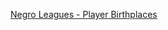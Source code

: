 <!DOCTYPE html>

<a href="maps/nl/index.html" target="_blank"> Negro Leagues - Player Birthplaces </a>

